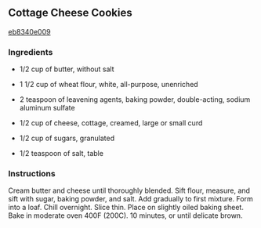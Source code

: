 ## Cottage Cheese Cookies

[eb8340e009](https://recipeland.com/recipe/v/cottage-cheese-cookies-33887)

### Ingredients

 - 1/2 cup of butter, without salt

 - 1 1/2 cup of wheat flour, white, all-purpose, unenriched

 - 2 teaspoon of leavening agents, baking powder, double-acting, sodium aluminum sulfate

 - 1/2 cup of cheese, cottage, creamed, large or small curd

 - 1/2 cup of sugars, granulated

 - 1/2 teaspoon of salt, table

### Instructions

Cream butter and cheese until thoroughly blended. Sift flour, measure, and sift with sugar, baking powder, and salt. Add gradually to first mixture. Form into a loaf. Chill overnight. Slice thin. Place on slightly oiled baking sheet. Bake in moderate oven 400F (200C). 10 minutes, or until delicate brown.